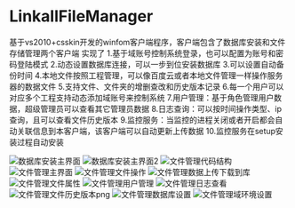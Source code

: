 # LinkallFileManager
基于vs2010+csskin开发的winfom客户端程序，客户端包含了数据库安装和文件存储管理两个客户端
实现了
1.基于域账号控制系统登录，也可以配置为账号和密码登陆模式
2.动态设置数据库连接，可以一步到位安装数据库
3.可以设置自动备份时间
4.本地文件按照工程管理，可以像百度云或者本地文件管理一样操作服务器的数据文件
5.支持文件、文件夹的增删查改和历史版本记录
6.每一个用户可以对应多个工程支持动态添加域账号来控制系统
7.用户管理：基于角色管理用户数据，超级管理员可以查看其它管理员数据
8.日志查询：可以按时间操作类型、ip查询，且可以查看文件历史版本
9.监控服务：当监控的进程关闭或者开启都会自动关联信息到本客户端，该客户端可以自动更新上传数据
10.监控服务在setup安装过程自动安装

![数据库安装主界面](READMEIMG/数据库安装主界面.png)
![数据库安装主界面2](READMEIMG/数据库安装主界面2.png)
![文件管理代码结构](READMEIMG/文件管理代码结构.png)
![文件管理主界面](READMEIMG/文件管理主界面.png)
![文件管理文件操作](READMEIMG/文件管理文件操作.png)
![文件管理数据上传下载到库](READMEIMG/文件管理数据上传下载到库.png)
![文件管理文件属性](READMEIMG/文件管理文件属性.png)
![文件管理用户管理](READMEIMG/文件管理用户管理.png)
![文件管理日志查看](READMEIMG/文件管理日志查看.png)
![文件管理文件历史版本png](READMEIMG/文件管理文件历史版本.png)
![文件管理数据库设置](READMEIMG/文件管理数据库设置.png)
![文件管理域环境设置](READMEIMG/文件管理域环境设置.png)
